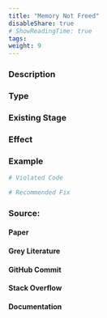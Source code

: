 ```yaml
---
title: "Memory Not Freed"
disableShare: true
# ShowReadingTime: true
tags: 
weight: 9
---
```


### Description


### Type


### Existing Stage


### Effect


### Example

```python
# Violated Code

# Recommended Fix

```

### Source:

#### Paper 
#### Grey Literature

#### GitHub Commit

#### Stack Overflow

#### Documentation

